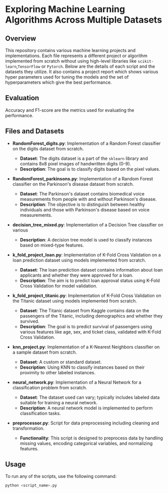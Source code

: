 # Exploring Machine Learning Algorithms Across Multiple Datasets

## Overview

This repository contains various machine learning projects and implementations. Each file represents a different project or algorithm implemented from scratch without using high-level libraries like `scikit-learn`,`TensorFlow` or `Pytorch`. Below are the details of each script and the datasets they utilize.
It also contains a project report which shows various hyper parameters used for tuning the models and the set of hyperparameters which give the best performance.
## Evaluation 
Accuracy and F1-score are the metrics used for evaluating the performance.
## Files and Datasets

- **RandomForest_digits.py**: Implementation of a Random Forest classifier on the digits dataset from scratch.
  - **Dataset**: The digits dataset is a part of the `sklearn` library and contains 8x8 pixel images of handwritten digits (0-9).
  - **Description**: The goal is to classify digits based on the pixel values.

- **RandomForest_parkinsons.py**: Implementation of a Random Forest classifier on the Parkinson's disease dataset from scratch.
  - **Dataset**: The Parkinson's dataset contains biomedical voice measurements from people with and without Parkinson's disease.
  - **Description**: The objective is to distinguish between healthy individuals and those with Parkinson's disease based on voice measurements.

- **decision_tree_mixed.py**: Implementation of a Decision Tree classifier on various 
  - **Description**: A decision tree model is used to classify instances based on mixed-type features.

- **k_fold_project_loan.py**: Implementation of K-Fold Cross Validation on a loan prediction dataset using models implemented from scratch.
  - **Dataset**: The loan prediction dataset contains information about loan applicants and whether they were approved for a loan.
  - **Description**: The aim is to predict loan approval status using K-Fold Cross Validation for model validation.

- **k_fold_project_titanic.py**: Implementation of K-Fold Cross Validation on the Titanic dataset using models implemented from scratch.
  - **Dataset**: The Titanic dataset from Kaggle contains data on the passengers of the Titanic, including demographics and whether they survived.
  - **Description**: The goal is to predict survival of passengers using various features like age, sex, and ticket class, validated with K-Fold Cross Validation.

- **knn_project.py**: Implementation of a K-Nearest Neighbors classifier on a sample dataset from scratch.
  - **Dataset**: A custom or standard dataset.
  - **Description**: Using KNN to classify instances based on their proximity to other labeled instances.

- **neural_network.py**: Implementation of a Neural Network for a classification problem from scratch.
  - **Dataset**: The dataset used can vary; typically includes labeled data suitable for training a neural network.
  - **Description**: A neural network model is implemented to perform classification tasks.

- **preprocessor.py**: Script for data preprocessing including cleaning and transformation.
  - **Functionality**: This script is designed to preprocess data by handling missing values, encoding categorical variables, and normalizing features.

## Usage

To run any of the scripts, use the following command:
```bash
python <script_name>.py
